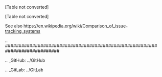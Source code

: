 [Table not converted]

[Table not converted]

See also https://en.wikipedia.org/wiki/Comparison_of_issue-tracking_systems

.. ############################################################################

.. _GitHub: ../GitHub

.. _GitLab: ../GitLab


